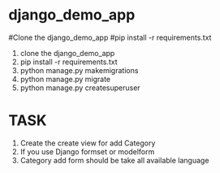 # django_demo_app
#Clone the django_demo_app
#pip install -r requirements.txt

1. clone the django_demo_app
2. pip install -r requirements.txt
3. python manage.py makemigrations
4. python manage.py migrate
5. python manage.py createsuperuser


# TASK

1. Create the create view for add Category
2. If you use Django formset or modelform
3. Category add form should be take all available language
